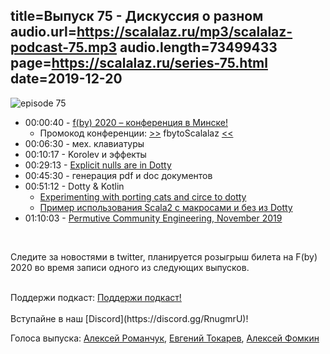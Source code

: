 title=Выпуск 75 - Дискуссия о разном
audio.url=https://scalalaz.ru/mp3/scalalaz-podcast-75.mp3
audio.length=73499433
page=https://scalalaz.ru/series-75.html
date=2019-12-20
----
![episode 75](https://scalalaz.ru/img/episode75.jpg)

* 00:00:40 - [f(by) 2020 – конференция в Минске!](https://fby.dev/)
    - Промокод конференции: [>>](https://fby.dev/) fbytoScalalaz [<<](https://fby.dev/)
* 00:06:30 - мех. клавиатуры
* 00:10:17 - Korolev и эффекты
* 00:29:13 - [Explicit nulls are in Dotty](https://github.com/lampepfl/dotty/blob/master/docs/docs/reference/other-new-features/explicit-nulls.md)
* 00:45:30 - генерация pdf и doc документов
* 00:51:12 - Dotty & Kotlin
    - [Experimenting with porting cats and circe to dotty](https://www.reddit.com/r/scala/comments/cwlrpf/experimenting_with_porting_cats_and_circe_to_dotty/)
    - [Пример использования Scala2 с макросами и без из Dotty](https://github.com/strobe/scala2inDotty)
* 01:10:03 - [Permutive Community Engineering, November 2019](https://medium.com/permutive/community-engineering-report-d790a45b9111)

<br/>

Следите за новостями в twitter, планируется розыгрыш билета на F(by) 2020 во
время записи одного из следующих выпусков.

<br/>
Поддержи подкаст:
<a href="https://www.patreon.com/bePatron?u=8074802" data-patreon-widget-type="become-patron-button">Поддержи подкаст!</a><script async src="https://c6.patreon.com/becomePatronButton.bundle.js"></script>
<br/>

<br/>
Вступайне в наш [Discord](https://discord.gg/RnugmrU)!
<br/>

Голоса выпуска:
[Алексей Романчук](http://github.com/13h3r),
[Евгений Токарев](https://twitter.com/strobegen),
[Алексей Фомкин](http://github.com/fomkin)
